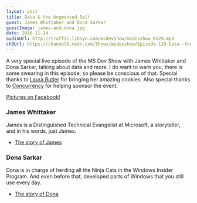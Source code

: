 ```yaml
---
layout: post
title: Data & the Augmented Self
guest: James Whittaker and Dona Sarkar
guestImage: james-and-dona.jpg
date: 2016-11-14
audioUrl: http://traffic.libsyn.com/msdevshow/msdevshow_0129.mp3
ch9Url: https://channel9.msdn.com/Shows/msdevshow/Episode-129-Data--the-Augmented-Self-with-James-Whittaker--Dona-Sarkar
---
```


A very special live episode of the MS Dev Show with James Whittaker and Dona Sarkar, talking about data and more. I do want to warn you, there is some swearing in this episode, so please be conscious of that. Special thanks to [Laura Butler](https://news.microsoft.com/stories/people/laura-butler.html) for bringing her amazing cookies. Also special thanks to [Concurrency](http://concurrency.com) for helping sponsor the event.

[Pictures on Facebook!](https://www.facebook.com/1506993522887767/photos/?tab=album&album_id=1779150599005390)

### James Whittaker

James is a Distinguished Technical Evangelist at Microsoft, a storyteller, and in his words, just James.

 - [The story of James](https://news.microsoft.com/stories/people/james-whittaker.html)

### Dona Sarkar

Dona is in charge of herding all the Ninja Cats in the Windows Insider Program. And even before that, developed parts of Windows that you still use every day.

 - [The story of Dona](https://news.microsoft.com/stories/people/dona-sarkar.html)

